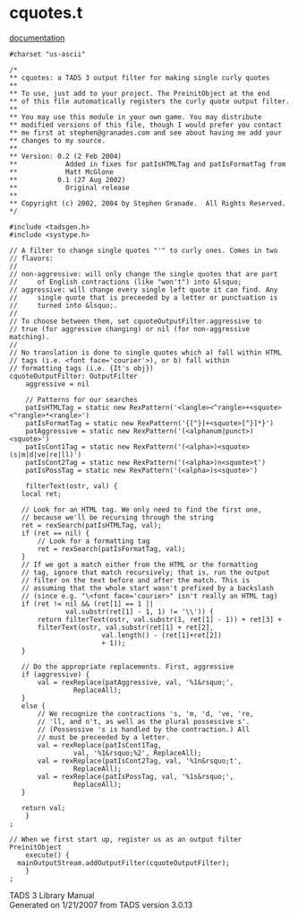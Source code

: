 # cquotes.t

[documentation](../file/cquotes.t.html)

    #charset "us-ascii"

    /*
    ** cquotes: a TADS 3 output filter for making single curly quotes
    **
    ** To use, just add to your project. The PreinitObject at the end
    ** of this file automatically registers the curly quote output filter.
    **
    ** You may use this module in your own game. You may distribute
    ** modified versions of this file, though I would prefer you contact
    ** me first at stephen@granades.com and see about having me add your
    ** changes to my source.
    **
    ** Version: 0.2 (2 Feb 2004)
    **            Added in fixes for patIsHTMLTag and patIsFormatTag from
    **            Matt McGlone
    **          0.1 (27 Aug 2002)
    **            Original release
    **
    ** Copyright (c) 2002, 2004 by Stephen Granade.  All Rights Reserved.
    */

    #include <tadsgen.h>
    #include <systype.h>

    // A filter to change single quotes "'" to curly ones. Comes in two
    // flavors:
    //
    // non-aggressive: will only change the single quotes that are part
    //     of English contractions (like "won't") into &lsquo;
    // aggressive: will change every single left quote it can find. Any
    //     single quote that is preceeded by a letter or punctuation is
    //     turned into &lsquo;.
    //
    // To choose between them, set cquoteOutputFilter.aggressive to
    // true (for aggressive changing) or nil (for non-aggressive matching).
    //
    // No translation is done to single quotes which a) fall within HTML
    // tags (i.e. <font face='courier'>), or b) fall within
    // formatting tags (i.e. {It's obj})
    cquoteOutputFilter: OutputFilter
        aggressive = nil

        // Patterns for our searches
        patIsHTMLTag = static new RexPattern('<langle><^rangle>+<squote><^rangle>*<rangle>')
        patIsFormatTag = static new RexPattern('{[^}]+<squote>[^}]*}')
        patAggressive = static new RexPattern('(<alphanum|punct>)<squote>')
        patIsCont1Tag = static new RexPattern('(<alpha>)<squote>(s|m|d|ve|re|ll)')
        patIsCont2Tag = static new RexPattern('(<alpha>)n<squote>t')
        patIsPossTag = static new RexPattern('(<alpha>)s<squote>')

        filterText(ostr, val) {
       local ret;

       // Look for an HTML tag. We only need to find the first one,
       // because we'll be recursing through the string
       ret = rexSearch(patIsHTMLTag, val);
       if (ret == nil) {
           // Look for a formatting tag
           ret = rexSearch(patIsFormatTag, val);
       }
       // If we got a match either from the HTML or the formatting
       // tag, ignore that match recursively; that is, run the output
       // filter on the text before and after the match. This is
       // assuming that the whole start wasn't prefixed by a backslash
       // (since e.g. "\<font face='courier>" isn't really an HTML tag)
       if (ret != nil && (ret[1] == 1 ||
                  val.substr(ret[1] - 1, 1) != '\\')) {
           return filterText(ostr, val.substr(1, ret[1] - 1)) + ret[3] +
           filterText(ostr, val.substr(ret[1] + ret[2],
                           val.length() - (ret[1]+ret[2])
                           + 1));
       }

       // Do the appropriate replacements. First, aggressive
       if (aggressive) {
           val = rexReplace(patAggressive, val, '%1&rsquo;',
                    ReplaceAll);
       }
       else {
           // We recognize the contractions 's, 'm, 'd, 've, 're,
           // 'll, and n't, as well as the plural possessive s'.
           // (Possessive 's is handled by the contraction.) All
           // must be preceeded by a letter.
           val = rexReplace(patIsCont1Tag,
                    val, '%1&rsquo;%2', ReplaceAll);
           val = rexReplace(patIsCont2Tag, val, '%1n&rsquo;t',
                    ReplaceAll);
           val = rexReplace(patIsPossTag, val, '%1s&rsquo;',
                    ReplaceAll);
       }

       return val;
        }
    ;

    // When we first start up, register us as an output filter
    PreinitObject
        execute() {
      mainOutputStream.addOutputFilter(cquoteOutputFilter);
        }
    ;

<div class="ftr">

TADS 3 Library Manual  
Generated on 1/21/2007 from TADS version 3.0.13

</div>
